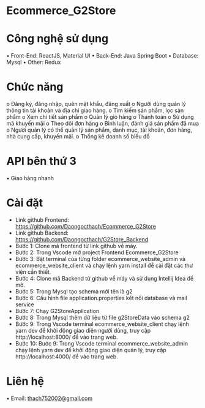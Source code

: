 # Ecommerce_G2Store
# Công nghệ sử dụng
•	Front-End: ReactJS, Material UI
•	Back-End: Java Spring Boot
•	Database: Mysql
•	Other: Redux 
# Chức năng
o	Đăng ký, đăng nhập, quên mật khẩu, đăng xuất
o	Người dùng quản lý thông tin tài khoản và địa chỉ giao hàng.
o	Tìm kiếm sản phẩm, lọc sản phẩm
o	Xem chi tiết sản phẩm
o	Quản lý giỏ hàng
o	Thanh toán
o	Sử dụng mã khuyến mãi
o	Theo dõi đơn hàng
o	Bình luận, đánh giá sản phẩm đã mua
o	Người quản lý có thể quản lý sản phẩm, danh mục, tài khoản, đơn hàng, nhà cung cấp, khuyến mãi.
o	Thống kê doanh số biểu đồ
# API bên thứ 3
•	Giao hàng nhanh
# Cài đặt 
-	Link github Frontend: https://github.com/Daongocthach/Ecommerce_G2Store
-	Link github Backend: https://github.com/Daongocthach/G2Store_Backend
-	Bước 1: Clone mã  frontend từ link github về máy.
-	Bước 2: Trong Vscode mở project Frontend Ecommerce_G2Store
-	Bước 3: Bật terminal của từng folder ecommerce_website_admin và ecommerce_website_client và chạy lệnh yarn install để cài đặt các thư viện cần thiết.
-	Bước 4: Clone mã Backend từ github về máy và sử dụng Intellij Idea để mở.
-	Bước 5: Trong Mysql  tạo schema mới tên là g2
-	Bước 6: Cấu hình file application.properties kết nối database và mail service
-	Bước 7: Chạy G2StoreApplication
-	Bước 8: Trong Mysql thêm dữ liệu từ file g2StoreData vào schema g2
-	Bước 9: Trong Vscode terminal ecommerce_website_client chạy lệnh yarn dev để khởi động giao diện người dùng, truy cập http://localhost:8000/ để vào trang web.
-	Bước 10: Bước 9: Trong Vscode terminal ecommerce_website_admin chạy lệnh yarn dev để khởi động giao diện quản lý, truy cập http://localhost:4000/ để vào trang web.
# Liên hệ
•	Email: thach752002@gmail.com


